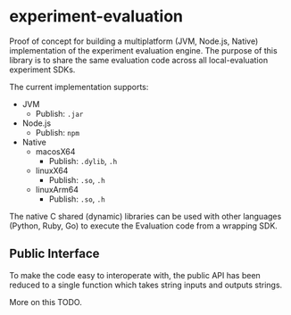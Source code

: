 # experiment-evaluation

Proof of concept for building a multiplatform (JVM, Node.js, Native) implementation of the experiment evaluation engine.
The purpose of this library is to share the same evaluation code across all local-evaluation experiment SDKs.

The current implementation supports:
* JVM
  * Publish: `.jar`
* Node.js
  * Publish: `npm`
* Native
  * macosX64
    * Publish: `.dylib`, `.h`
  * linuxX64
    * Publish: `.so`, `.h`
  * linuxArm64
    * Publish: `.so`, `.h`
  
The native C shared (dynamic) libraries can be used with other languages (Python, Ruby, Go) to execute the
Evaluation code from a wrapping SDK.

## Public Interface

To make the code easy to interoperate with, the public API has been reduced to a single function which takes string 
inputs and outputs strings.

More on this TODO.

